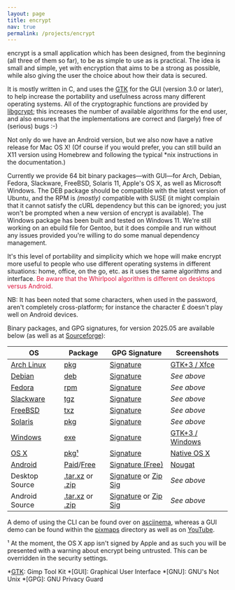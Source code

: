 ```yaml
---
layout: page
title: encrypt
nav: true
permalink: /projects/encrypt
---
```


encrypt is a small application which has been designed, from the beginning (all three of them so far), to be as simple to use as is practical. The idea is small and simple, yet with encryption that aims to be a strong as possible, while also giving the user the choice about how their data is secured.

It is mostly written in C, and uses the [GTK][] for the GUI (version 3.0 or later), to help increase the portability and usefulness across many different operating systems. All of the cryptographic functions are provided by [libgcrypt][]; this increases the number of available algorithms for the end user, and also ensures that the implementations are correct and (largely) free of (serious) bugs :-)

Not only do we have an Android version, but we also now have a native release for Mac OS X! (Of course if you would prefer, you can still build an X11 version using Homebrew and following the typical *nix instructions in the documentation.)

Currently we provide 64 bit binary packages&mdash;with GUI&mdash;for Arch, Debian, Fedora, Slackware, FreeBSD, Solaris 11, Apple's OS X, as well as Microsoft Windows. The DEB package should be compatible with the latest version of Ubuntu, and the RPM is _(mostly)_ compatible with SUSE (it might complain that it cannot satisfy the cURL dependency but this can be ignored; you just won't be prompted when a new version of encrypt is available). The Windows package has been built and tested on Windows 11. We're still working on an ebuild file for Gentoo, but it does compile and run without any issues provided you're willing to do some manual dependency management.

It's this level of portability and simplicity which we hope will make encrypt more useful to people who use different operating systems in different situations: home, office, on the go, etc. as it uses the same algorithms and interface. <span style="color:#dc143c;">Be aware that the Whirlpool algorithm is different on desktops versus Android.</span>

NB: It has been noted that some characters, when used in the password, aren't completely cross-platform; for instance the character £ doesn't play well on Android devices.

Binary packages, and GPG signatures, for version 2025.05 are available below (as well as at [Sourceforge]):

|OS|Package|GPG Signature|Screenshots|
|-|-|-|-|
|[Arch Linux]|[pkg][ap]|[Signature][ag]|[GTK+3 / Xfce][as]|
|[Debian]|[deb][dp]|[Signature][dg]|_See above_|
|[Fedora]|[rpm][fp]|[Signature][fg]|_See above_|
|[Slackware]|[tgz][kp]|[Signature][kg]|_See above_|
|[FreeBSD]|[txz][bp]|[Signature][bg]|_See above_|
|[Solaris]|[pkg][sp]|[Signature][sg]|_See above_|
|[Windows]|[exe][wp]|[Signature][wg]|[GTK+3 / Windows][ws]|
|[OS X]|[pkg¹][xp]|[Signature][xg]|[Native OS X][xs]|
|[Android]|[Paid][mp]/[Free][gp]|[Signature (Free)][gg]|[Nougat][ms]|
|Desktop Source|[.tar.xz][rp] or [.zip][rz]|[Signature][rg] or [Zip Sig][ry]|_See above_|
|Android Source|[.tar.xz][qp] or [.zip][qz]|[Signature][qg] or [Zip Sig][qy]|_See above_|

A demo of using the CLI can be found over on [asciinema](https://asciinema.org/a/450022), whereas a GUI demo can be found within the [pixmaps](/pixmaps/encrypt/screencast_linux.mp4) directory as well as on [YouTube](https://youtu.be/4au0MWCjIzI).

¹ At the moment, the OS X app isn't signed by Apple and as such you will be presented with a warning about encrypt being untrusted. This can be overridden in the security settings.

[GTK]: http://www.gtk.org
[libgcrypt]: http://www.gnu.org/software/libgcrypt/
[Android]: http://www.android.com
[SourceForge.net]: http://sourceforge.net
[Homebrew]: http://mxcl.github.com/homebrew/
[Xcode]: https://developer.apple.com/xcode/
[Sourceforge]: https://sourceforge.net/projects/encrypt/

[Arch Linux]: http://www.archlinux.org
[ap]: /downloads/encrypt/2025.05/encrypt-2025.05-1-x86_64.pkg.tar.zst
[ag]: /downloads/encrypt/2025.05/encrypt-2025.05-1-x86_64.pkg.tar.zst.asc
[as]: /pixmaps/encrypt/screenshot_linux_idle.png

[Debian]: http://www.debian.org
[dp]: /downloads/encrypt/2025.05/encrypt_2025.05-1_amd64.deb
[dg]: /downloads/encrypt/2025.05/encrypt_2025.05-1_amd64.deb.asc

[Fedora]: http://fedoraproject.org
[fp]: /downloads/encrypt/2025.05/encrypt-2025.05-1.x86_64.rpm
[fg]: /downloads/encrypt/2025.05/encrypt-2025.05-1.x86_64.rpm.asc

[Slackware]: http://http://www.slackware.com
[kp]: /downloads/encrypt/2025.05/encrypt-2025.05-x86_64-1aa.tgz
[kg]: /downloads/encrypt/2025.05/encrypt-2025.05-x86_64-1aa.tgz.asc

[FreeBSD]: https://www.freebsd.org
[bp]: /downloads/encrypt/2025.05/encrypt-2025.05.pkg
[bg]: /downloads/encrypt/2025.05/encrypt-2025.05.pkg.asc

[Solaris]: https://www.oracle.com/solaris/solaris11/
[sp]: /downloads/encrypt/2025.05/encrypt-2025.05-i386.pkg
[sg]: /downloads/encrypt/2025.05/encrypt-2025.05-i386.pkg.asc

[Windows]: https://www.microsoft.com
[wp]: /downloads/encrypt/2025.05/encrypt-2025.05-install.exe
[wg]: /downloads/encrypt/2025.05/encrypt-2025.05-install.exe.asc
[ws]: /pixmaps/encrypt/screenshot_windows_idle.png

[mp]: https://market.android.com/details?id=net.albinoloverats.android.encrypt
[ms]: /pixmaps/encrypt/screenshot_android_idle.png
[gp]: /downloads/encrypt/2025.05/encrypt-2025.05-free.apk
[gg]: /downloads/encrypt/2025.05/encrypt-2025.05-free.apk.asc

[OS X]: https://www.apple.com
[xp]: /downloads/encrypt/2025.05/encrypt-2025.05-install.pkg
[xg]: /downloads/encrypt/2025.05/encrypt-2025.05-install.pkg.asc
[xs]: /pixmaps/encrypt/screenshot_macosx_idle.png

[rp]: /downloads/encrypt/2025.05/encrypt-2025.05-desktop-src.tar.xz
[rg]: /downloads/encrypt/2025.05/encrypt-2025.05-desktop-src.tar.xz.asc
[rz]: /downloads/encrypt/2025.05/encrypt-2025.05-desktop-src.zip
[ry]: /downloads/encrypt/2025.05/encrypt-2025.05-desktop-src.zip.asc

[qp]: /downloads/encrypt/2025.05/encrypt-2025.05-android-src.tar.xz
[qg]: /downloads/encrypt/2025.05/encrypt-2025.05-android-src.tar.xz.asc
[qz]: /downloads/encrypt/2025.05/encrypt-2025.05-desktop-src.zip
[qy]: /downloads/encrypt/2025.05/encrypt-2025.05-desktop-src.zip.asc

[qr]: https://qrcode.kaywa.com/img.php?s=2&d=https%3A%2F%2Fmarket.android.com%2Fdetails%3Fid%3Dnet.albinoloverats.android.encrypt

*[GTK]: Gimp Tool Kit
*[GUI]: Graphical User Interface
*[GNU]: GNU's Not Unix
*[GPG]: GNU Privacy Guard
